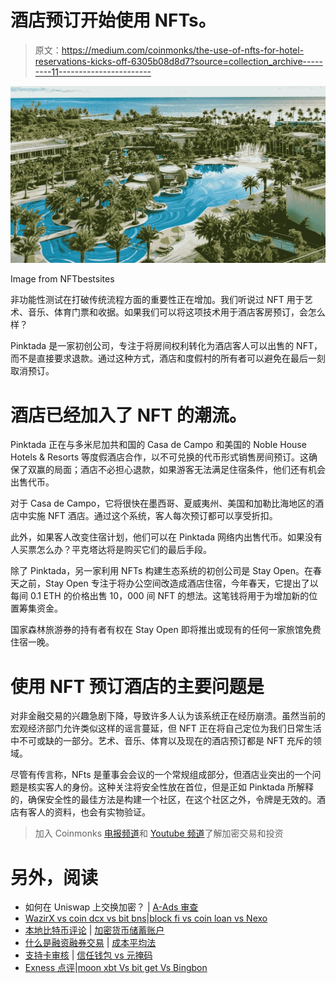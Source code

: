 # 酒店预订开始使用 NFTs。

> 原文：<https://medium.com/coinmonks/the-use-of-nfts-for-hotel-reservations-kicks-off-6305b08d8d7?source=collection_archive---------11----------------------->

![](img/f6bbe5ee33f0785707138f7f47c1370b.png)

Image from NFTbestsites

非功能性测试在打破传统流程方面的重要性正在增加。我们听说过 NFT 用于艺术、音乐、体育门票和收据。如果我们可以将这项技术用于酒店客房预订，会怎么样？

Pinktada 是一家初创公司，专注于将房间权利转化为酒店客人可以出售的 NFT，而不是直接要求退款。通过这种方式，酒店和度假村的所有者可以避免在最后一刻取消预订。

# 酒店已经加入了 NFT 的潮流。

Pinktada 正在与多米尼加共和国的 Casa de Campo 和美国的 Noble House Hotels & Resorts 等度假酒店合作，以不可兑换的代币形式销售房间预订。这确保了双赢的局面；酒店不必担心退款，如果游客无法满足住宿条件，他们还有机会出售代币。

对于 Casa de Campo，它将很快在墨西哥、夏威夷州、美国和加勒比海地区的酒店中实施 NFT 酒店。通过这个系统，客人每次预订都可以享受折扣。

此外，如果客人改变住宿计划，他们可以在 Pinktada 网络内出售代币。如果没有人买票怎么办？平克塔达将是购买它们的最后手段。

除了 Pinktada，另一家利用 NFTs 构建生态系统的初创公司是 Stay Open。在春天之前，Stay Open 专注于将办公空间改造成酒店住宿，今年春天，它提出了以每间 0.1 ETH 的价格出售 10，000 间 NFT 的想法。这笔钱将用于为增加新的位置筹集资金。

国家森林旅游券的持有者有权在 Stay Open 即将推出或现有的任何一家旅馆免费住宿一晚。

# 使用 NFT 预订酒店的主要问题是

对非金融交易的兴趣急剧下降，导致许多人认为该系统正在经历崩溃。虽然当前的宏观经济部门允许类似这样的谣言蔓延，但 NFT 正在将自己定位为我们日常生活中不可或缺的一部分。艺术、音乐、体育以及现在的酒店预订都是 NFT 充斥的领域。

尽管有传言称，NFts 是董事会会议的一个常规组成部分，但酒店业突出的一个问题是核实客人的身份。这种关注将安全性放在首位，但是正如 Pinktada 所解释的，确保安全性的最佳方法是构建一个社区，在这个社区之外，令牌是无效的。酒店有客人的资料，也会有实物验证。

> 加入 Coinmonks [电报频道](https://t.me/coincodecap)和 [Youtube 频道](https://www.youtube.com/c/coinmonks/videos)了解加密交易和投资

# 另外，阅读

*   如何在 Uniswap 上交换加密？ | [A-Ads 审查](https://coincodecap.com/a-ads-review)
*   [WazirX vs coin dcx vs bit bns](/coinmonks/wazirx-vs-coindcx-vs-bitbns-149f4f19a2f1)|[block fi vs coin loan vs Nexo](/coinmonks/blockfi-vs-coinloan-vs-nexo-cb624635230d)
*   [本地比特币评论](/coinmonks/localbitcoins-review-6cc001c6ed56) | [加密货币储蓄账户](https://coincodecap.com/cryptocurrency-savings-accounts)
*   [什么是融资融券交易](https://coincodecap.com/margin-trading) | [成本平均法](https://coincodecap.com/dca)
*   [支持卡审核](https://coincodecap.com/uphold-card-review) | [信任钱包 vs 元掩码](https://coincodecap.com/trust-wallet-vs-metamask)
*   [Exness 点评](https://coincodecap.com/exness-review)|[moon xbt Vs bit get Vs Bingbon](https://coincodecap.com/bingbon-vs-bitget-vs-moonxbt)